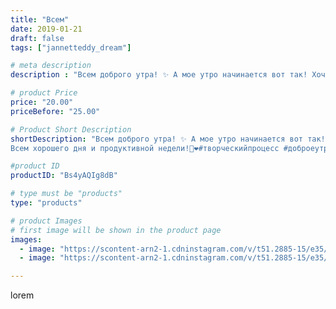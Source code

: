 ```yaml
---
title: "Всем"
date: 2019-01-21
draft: false
tags: ["jannetteddy_dream"]

# meta description
description : "Всем доброго утра! ✨ А мое утро начинается вот так! Хочу успеть дошить Хрюшу для конкурса, а времени не хватает на на что🙈 Не могу войти в обычный ритм после пр"

# product Price
price: "20.00"
priceBefore: "25.00"

# Product Short Description
shortDescription: "Всем доброго утра! ✨ А мое утро начинается вот так! Хочу успеть дошить Хрюшу для конкурса, а времени не хватает на на что🙈 Не могу войти в обычный ритм после праздников! А вы уже влились в рабочим будни? 
Всем хорошего дня и продуктивной недели!🤗❤️#творческийпроцесс #доброеутро #хрюша #мишкитедди #тедди #друзьятедди #hruhru_new_year #hruhru_new_year_процессы"

#product ID
productID: "Bs4yAQIg8dB"

# type must be "products"
type: "products"

# product Images
# first image will be shown in the product page
images:
  - image: "https://scontent-arn2-1.cdninstagram.com/v/t51.2885-15/e35/49491327_299360614052380_1431303543701725040_n.jpg?_nc_ht=scontent-arn2-1.cdninstagram.com&_nc_cat=104&_nc_ohc=HnuG4bZmiNMAX--qdqZ&se=7&tp=1&oh=bc56d0b10e0a2a31d6d2fa2b0834b7fd&oe=605A9FED&ig_cache_key=MTk2MTUzNTgyNjM5NTg5MTkwOA%3D%3D.2"
  - image: "https://scontent-arn2-1.cdninstagram.com/v/t51.2885-15/e35/49472600_1992792127691725_4436267368526446548_n.jpg?_nc_ht=scontent-arn2-1.cdninstagram.com&_nc_cat=101&_nc_ohc=4E_omF9nlcEAX8pO3cO&se=7&tp=1&oh=c0aad0bd2d02c907921725b1eaae385f&oe=605A3755&ig_cache_key=MTk2MTUzNTgyNzgyMTk2MjQyOA%3D%3D.2"

---
```

lorem
